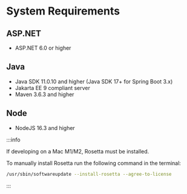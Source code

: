 # System Requirements

## ASP.NET
- ASP.NET 6.0 or higher

## Java
- Java SDK 11.0.10 and higher (Java SDK 17+ for Spring Boot 3.x)
- Jakarta EE 9 compliant server
- Maven 3.6.3 and higher

## Node
- NodeJS 16.3 and higher

:::info

If developing on a Mac M1/M2, Rosetta must be installed.

To manually install Rosetta run the following command in the terminal:
```bash
/usr/sbin/softwareupdate --install-rosetta --agree-to-license
```

:::